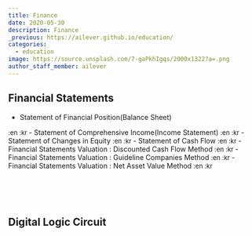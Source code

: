 ```yaml
---
title: Finance
date: 2020-05-30
description: Finance
_previous: https://ailever.github.io/education/
categories:
  - education
image: https://source.unsplash.com/7-gaPkhIgqs/2000x1322?a=.png
author_staff_member: ailever
---
```



## Financial Statements
- Statement of Financial Position(Balance Sheet)
<span style="font-size:small;">
  :en
  :kr
</span>
- Statement of Comprehensive Income(Income Statement)
<span style="font-size:small;">
  :en
  :kr
</span>
- Statement of Changes in Equity
<span style="font-size:small;">
  :en
  :kr
</span>
- Statement of Cash Flow
<span style="font-size:small;">
  :en
  :kr
</span>
- Financial Statements Valuation : Discounted Cash Flow Method
<span style="font-size:small;">
  :en
  :kr
</span>
- Financial Statements Valuation : Guideline Companies Method
<span style="font-size:small;">
  :en
  :kr
</span>
- Financial Statements Valuation : Net Asset Value Method
<span style="font-size:small;">
  :en
  :kr
</span>


<br><br><br>
## Digital Logic Circuit

<br><br><br>


